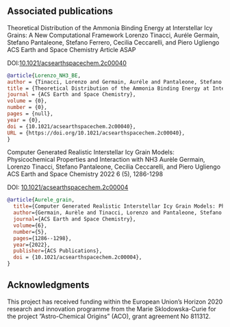 ## Associated publications
Theoretical Distribution of the Ammonia Binding Energy at Interstellar Icy Grains: A New Computational Framework
Lorenzo Tinacci, Auréle Germain, Stefano Pantaleone, Stefano Ferrero, Cecilia Ceccarelli, and Piero Ugliengo
ACS Earth and Space Chemistry Article ASAP

DOI:[10.1021/acsearthspacechem.2c00040](https://pubs.acs.org/doi/10.1021/acsearthspacechem.2c00040)

```bibtex
@article{Lorenzo_NH3_BE,
author = {Tinacci, Lorenzo and Germain, Auréle and Pantaleone, Stefano and Ferrero, Stefano and Ceccarelli, Cecilia and Ugliengo, Piero},
title = {Theoretical Distribution of the Ammonia Binding Energy at Interstellar Icy Grains: A New Computational Framework},
journal = {ACS Earth and Space Chemistry},
volume = {0},
number = {0},
pages = {null},
year = {0},
doi = {10.1021/acsearthspacechem.2c00040},
URL = {https://doi.org/10.1021/acsearthspacechem.2c00040},
}
```

Computer Generated Realistic Interstellar Icy Grain Models: Physicochemical Properties and Interaction with NH3
Aurèle Germain, Lorenzo Tinacci, Stefano Pantaleone, Cecilia Ceccarelli, and Piero Ugliengo
ACS Earth and Space Chemistry 2022 6 (5), 1286-1298

DOI: [10.1021/acsearthspacechem.2c00004](https://pubs.acs.org/doi/10.1021/acsearthspacechem.2c00004)

```bibtex
@article{Aurele_grain,
  title={Computer Generated Realistic Interstellar Icy Grain Models: Physicochemical Properties and Interaction with NH3},
  author={Germain, Aurèle and Tinacci, Lorenzo and Pantaleone, Stefano and Ceccarelli, Cecilia and Ugliengo, Piero},
  journal={ACS Earth and Space Chemistry},
  volume={6},
  number={5},
  pages={1286--1298},
  year={2022},
  publisher={ACS Publications},
  doi = {10.1021/acsearthspacechem.2c00004},
}
```

## Acknowledgments
This project has received funding within the European Union’s Horizon 2020 research and innovation programme from the Marie Sklodowska-Curie for the project ”Astro-Chemical Origins” (ACO), grant agreement No 811312.
